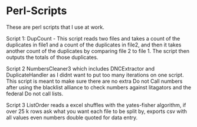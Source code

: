 # Perl-Scripts
These are perl scripts that I use at work.

Script 1: DupCount - This script reads two files and takes a count of the duplicates in file1 and a count of the duplicates in file2, and then it takes another count of the duplicates by comparing file 2 to file 1. The script then outputs the totals of those duplicates.

Script 2 NumbersCleaner3 which includes DNCExtractor and DuplicateHandler as I didnt want to put too many iterations on one script. This script is meant to make sure there are no extra Do not Call numbers after using the blacklist alliance to check numbers against litagators and the federal Do not call lists.

Script 3 ListOrder reads a excel shuffles with the yates-fisher algorithm, if over 25 k rows ask what you want each file to be split by, exports csv with all values even numbers double quoted for data entry.
